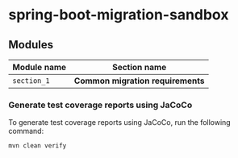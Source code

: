 # spring-boot-migration-sandbox

## Modules

| Module name | Section name                      |
|-------------|-----------------------------------|
| `section_1` | **Common migration requirements** |

### Generate test coverage reports using JaCoCo

To generate test coverage reports using JaCoCo, run the following command:

```bash
mvn clean verify
```
